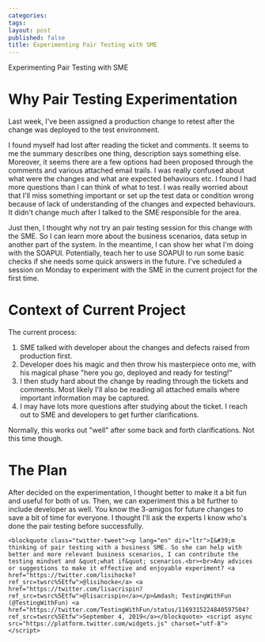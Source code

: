 ```yaml
---
categories: 
tags: 
layout: post
published: false
title: Experimenting Pair Testing with SME
---
```

Experimenting Pair Testing with SME

# Why Pair Testing Experimentation
Last week, I've been assigned a production change to retest after the change was deployed to the test environment.

I found myself had lost after reading the ticket and comments. It seems to me the summary describes one thing, description says something else. Moreover, it seems there are a few options had been proposed through the comments and various attached email trails. I was really confused about what were the changes and what are expected behaviours etc. I found I had more questions than I can think of what to test. I was really worried about that I'll miss something important or set up the test data or condition wrong because of lack of understanding of the changes and expected behaviours. It didn't change much after I talked to the SME responsible for the area.

Just then, I thought why not try an pair testing session for this change with the SME. So I can learn more about the business scenarios, data setup in another part of the system. In the meantime, I can show her what I'm doing with the SOAPUI. Potentially, teach her to use SOAPUI to run some basic checks if she needs some quick answers in the future. I've scheduled a session on Monday to experiment with the SME in the current project for the first time.

# Context of Current Project
The current process:
1. SME talked with developer about the changes and defects raised from production first. 
2. Developer does his magic and then throw his masterpiece onto me, with his magical phase "here you go, deployed and ready for testing!"
3. I then study hard about the change by reading through the tickets and comments. Most likely I'll also be reading all attached emails where important information may be captured.
4. I may have lots more questions after studying about the ticket. I reach out to SME and developers to get further clarifications.

Normally, this works out "well" after some back and forth clarifications. Not this time though.

# The Plan
After decided on the experimentation, I thought better to make it a bit fun and useful for both of us. Then, we can experiment this a bit further to include developer as well. You know the 3-amigos for future changes to save a bit of time for everyone. I thought I'll ask the experts I know who's done the pair testing before successfully. 



    <blockquote class="twitter-tweet"><p lang="en" dir="ltr">I&#39;m thinking of pair testing with a business SME. So she can help with better and more relevant business scenarios, I can contribute the testing mindset and &quot;what if&quot; scenarios.<br><br>Any advices or suggestions to make it effective and enjoyable experiment? <a href="https://twitter.com/lisihocke?ref_src=twsrc%5Etfw">@lisihocke</a> <a href="https://twitter.com/lisacrispin?ref_src=twsrc%5Etfw">@lisacrispin</a></p>&mdash; TestingWithFun (@TestingWithFun) <a href="https://twitter.com/TestingWithFun/status/1169315224840597504?ref_src=twsrc%5Etfw">September 4, 2019</a></blockquote> <script async src="https://platform.twitter.com/widgets.js" charset="utf-8"></script>






